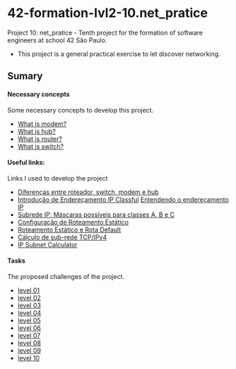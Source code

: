 # 42-formation-lvl2-10.net_pratice

Project 10: net_pratice - Tenth project for the formation of software engineers at school 42 São Paulo.

- This project is a general practical exercise to let discover networking.

## Sumary

#### Necessary concepts

Some necessary concepts to develop this project.

- [What is modem?](readmes/necessary_concepts.md)
- [What is hub?](readmes/necessary_concepts.md)
- [What is router?](readmes/necessary_concepts.md)
- [What is switch?](readmes/necessary_concepts.md)

#### Useful links:

Links I used to develop the project

- [Diferenças entre roteador, switch, modem e hub](https://www.infowester.com/hubswitchrouter.php)
- [Introdução de Endereçamento IP Classful](https://acervolima.com/introducao-de-enderecamento-ip-classful-1/#:~:text=tem%208%20bits.-,Os%20bits%20de%20ordem%20superior%20do%20primeiro%20octeto%20de%20endere%C3%A7os,classe%20C%20%C3%A9%20255.255.255)
 [Entendendo o endereçamento IP](https://www.hardware.com.br/livros/linux-redes/capitulo-entendendo-enderecamento.html)
- [Subrede IP: Máscaras possíveis para classes A, B e C](http://www.dltec.com.br/blog/redes/subrede-ip-mascaras-possiveis-e-quantidades-para-classes-a-b-e-c-curso-ccna/)
- [Configuração de Roteamento Estático](https://www.youtube.com/watch?v=HjMBWPyLk3U&ab_channel=SamuelHenriqueBuckeBrito)
- [Roteamento Estático e Rota Default](https://www.youtube.com/watch?v=EZc4xUtfd6Y&t=98s&ab_channel=GustavoKalau)
- [Cálculo de sub-rede TCP/IPv4](https://www.youtube.com/watch?v=GGmhv1Wz6fc)
- [IP Subnet Calculator](https://www.calculator.net/ip-subnet-calculator.html?cclass=c&csubnet=25&cip=6.120.49.126&ctype=ipv4&printit=0&x=90&y=17)

#### Tasks

The proposed challenges of the project.

- [level 01](readmes/)
- [level 02](readmes/)
- [level 03](readmes/)
- [level 04](readmes/)
- [level 05](readmes/)
- [level 06](readmes/)
- [level 07](readmes/)
- [level 08](readmes/)
- [level 09](readmes/)
- [level 10](readmes/)
